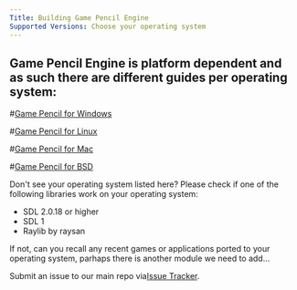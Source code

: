 ```yaml
---
Title: Building Game Pencil Engine 
Supported Versions: Choose your operating system
---
```


## Game Pencil Engine is platform dependent and as such there are different guides per operating system:

#[Game Pencil for Windows](building-windows)

#[Game Pencil for Linux](building-linux)

#[Game Pencil for Mac](building-mac)

#[Game Pencil for BSD](building-bsd)

Don't see your operating system listed here? Please check if one of the following libraries work on your operating system:
* SDL 2.0.18 or higher
* SDL 1
* Raylib by raysan

If not, can you recall any recent games or applications ported to your operating system, parhaps there is another module we need to add...

Submit an issue to our main repo via[Issue Tracker](https://github.com/pawbyte/Game-Pencil-Engine-Editor/issues/new).
